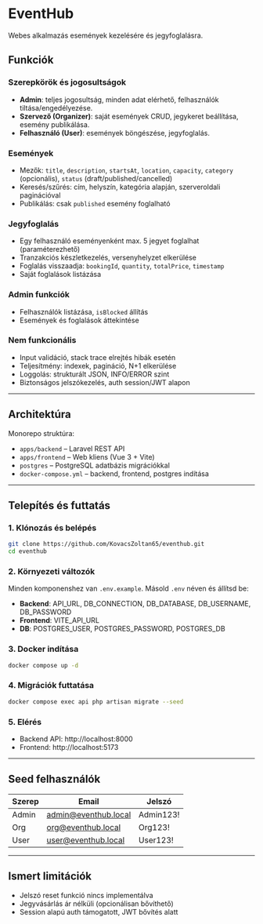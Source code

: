 # EventHub

Webes alkalmazás események kezelésére és jegyfoglalásra.

## Funkciók

### Szerepkörök és jogosultságok
- **Admin**: teljes jogosultság, minden adat elérhető, felhasználók tiltása/engedélyezése.
- **Szervező (Organizer)**: saját események CRUD, jegykeret beállítása, esemény publikálása.
- **Felhasználó (User)**: események böngészése, jegyfoglalás.

### Események
- Mezők: `title`, `description`, `startsAt`, `location`, `capacity`, `category` (opcionális), `status` (draft/published/cancelled)
- Keresés/szűrés: cím, helyszín, kategória alapján, szerveroldali paginációval
- Publikálás: csak `published` esemény foglalható

### Jegyfoglalás
- Egy felhasználó eseményenként max. 5 jegyet foglalhat (paraméterezhető)
- Tranzakciós készletkezelés, versenyhelyzet elkerülése
- Foglalás visszaadja: `bookingId`, `quantity`, `totalPrice`, `timestamp`
- Saját foglalások listázása

### Admin funkciók
- Felhasználók listázása, `isBlocked` állítás
- Események és foglalások áttekintése

### Nem funkcionális
- Input validáció, stack trace elrejtés hibák esetén
- Teljesítmény: indexek, pagináció, N+1 elkerülése
- Loggolás: strukturált JSON, INFO/ERROR szint
- Biztonságos jelszókezelés, auth session/JWT alapon

---

## Architektúra

Monorepo struktúra:
- `apps/backend` – Laravel REST API
- `apps/frontend` – Web kliens (Vue 3 + Vite)
- `postgres` – PostgreSQL adatbázis migrációkkal
- `docker-compose.yml` – backend, frontend, postgres indítása

---

## Telepítés és futtatás

### 1. Klónozás és belépés
```bash
git clone https://github.com/KovacsZoltan65/eventhub.git
cd eventhub
```

### 2. Környezeti változók
Minden komponenshez van `.env.example`. Másold `.env` néven és állítsd be:
- **Backend**: API_URL, DB_CONNECTION, DB_DATABASE, DB_USERNAME, DB_PASSWORD
- **Frontend**: VITE_API_URL
- **DB**: POSTGRES_USER, POSTGRES_PASSWORD, POSTGRES_DB

### 3. Docker indítása
```bash
docker compose up -d
```

### 4. Migrációk futtatása
```bash
docker compose exec api php artisan migrate --seed
```

### 5. Elérés
- Backend API: http://localhost:8000
- Frontend: http://localhost:5173

---

## Seed felhasználók

| Szerep | Email | Jelszó |
|--------|--------------------------|-----------|
| Admin  | admin@eventhub.local     | Admin123! |
| Org    | org@eventhub.local       | Org123!   |
| User   | user@eventhub.local      | User123!  |

---

## Ismert limitációk
- Jelszó reset funkció nincs implementálva
- Jegyvásárlás ár nélküli (opcionálisan bővíthető)
- Session alapú auth támogatott, JWT bővítés alatt
